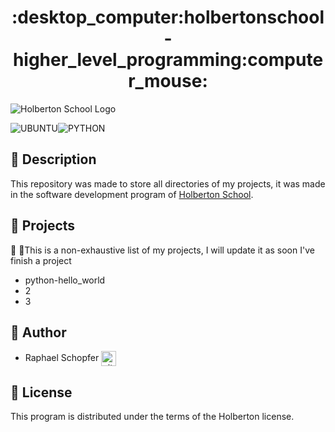 <div align="center">
    <h1>:desktop_computer:holbertonschool-higher_level_programming:computer_mouse:</h1>
</div>

![Holberton School Logo](https://uploads-ssl.webflow.com/64107f65f30b69371e3d6bfa/6480d99a4643eeded57474df_Holberton%20actual%20digital%20france.png)

![UBUNTU](https://img.shields.io/badge/Ubuntu-E95420?style=for-the-badge&logo=ubuntu&logoColor=white)![PYTHON](https://img.shields.io/badge/Python-FFD43B?style=for-the-badge&logo=python&logoColor=blue)

## :large_blue_circle: Description

This repository was made to store all directories of my projects, it was made in the software development program of [Holberton School](https://www.holbertonschool.fr/).

## :large_blue_circle: Projects

:memo:
:pencil:This is a non-exhaustive list of my projects, I will update it as soon I've finish a project

* python-hello_world
* 2
* 3



## :large_blue_circle: Author

* Raphael Schopfer <a href="https://github.com/RaphSchp" rel="nofollow"><img align="center" alt="github" src="https://www.vectorlogo.zone/logos/github/github-tile.svg" height="24" /></a>

## :large_blue_circle: License

This program is distributed under the terms of the Holberton license.
